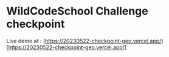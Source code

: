 # WildCodeSchool Challenge checkpoint

Live demo at : (https://20230522-checkpoint-geo.vercel.app/)[https://20230522-checkpoint-geo.vercel.app/]
